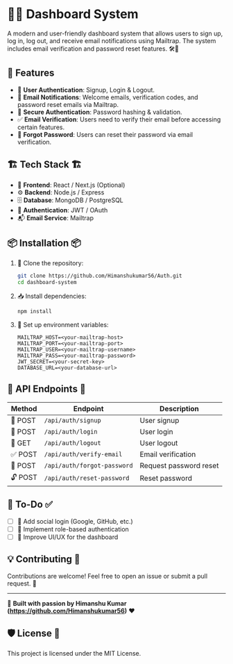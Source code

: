 # 🚀✨ Dashboard System

A modern and user-friendly dashboard system that allows users to sign up, log in, log out, and receive email notifications using Mailtrap. The system includes email verification and password reset features. 🛠️📧

## 🌟 Features
- 📝 **User Authentication**: Signup, Login & Logout.
- 📩 **Email Notifications**: Welcome emails, verification codes, and password reset emails via Mailtrap.
- 🔐 **Secure Authentication**: Password hashing & validation.
- ✅ **Email Verification**: Users need to verify their email before accessing certain features.
- 🔄 **Forgot Password**: Users can reset their password via email verification.

## 🏗️ Tech Stack 🏗️
- 🎨 **Frontend**: React / Next.js (Optional)
- ⚙️ **Backend**: Node.js / Express
- 🗄️ **Database**: MongoDB / PostgreSQL
- 🔑 **Authentication**: JWT / OAuth
- 📬 **Email Service**: Mailtrap

## 📦 Installation 📦
1. 🚀 Clone the repository:
   ```sh
   git clone https://github.com/Himanshukumar56/Auth.git
   cd dashboard-system
   ```
2. 📥 Install dependencies:
   ```sh
   npm install
   ```
3. 🔧 Set up environment variables:
   ```env
   MAILTRAP_HOST=<your-mailtrap-host>
   MAILTRAP_PORT=<your-mailtrap-port>
   MAILTRAP_USER=<your-mailtrap-username>
   MAILTRAP_PASS=<your-mailtrap-password>
   JWT_SECRET=<your-secret-key>
   DATABASE_URL=<your-database-url>
   ```

## 🔌 API Endpoints 🔌
| Method | Endpoint | Description |
|--------|---------|-------------|
| 🚀 POST | `/api/auth/signup` | User signup |
| 🔑 POST | `/api/auth/login` | User login |
| 🚪 GET | `/api/auth/logout` | User logout |
| ✅ POST | `/api/auth/verify-email` | Email verification |
| 🔄 POST | `/api/auth/forgot-password` | Request password reset |
| 🔓 POST | `/api/auth/reset-password` | Reset password |

## 🎯 To-Do ✅
- [ ] 🔗 Add social login (Google, GitHub, etc.)
- [ ] 🔐 Implement role-based authentication
- [ ] 🎨 Improve UI/UX for the dashboard

## 💡 Contributing 🤝
Contributions are welcome! Feel free to open an issue or submit a pull request. 🚀

---
🚀 **Built with passion by Himanshu Kumar (https://github.com/Himanshukumar56)** ❤️

## 🛡️ License 📝
This project is licensed under the MIT License.
